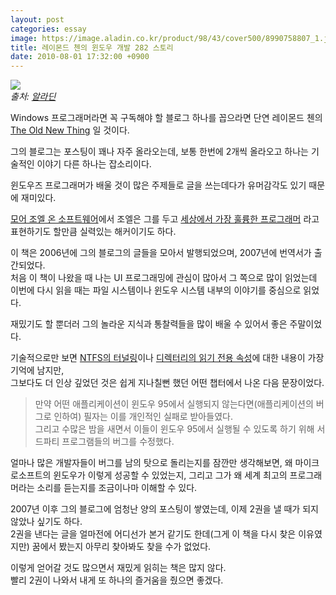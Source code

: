 ```yaml
---
layout: post
categories: essay
image: https://image.aladin.co.kr/product/98/43/cover500/8990758807_1.jpg
title: 레이몬드 첸의 윈도우 개발 282 스토리
date: 2010-08-01 17:32:00 +0900
---
```


![](https://image.aladin.co.kr/product/98/43/cover500/8990758807_1.jpg)  
*출처: [알라딘](https://www.aladin.co.kr/shop/wproduct.aspx?ISBN=8990758807&ttbkey=ttbcrazytazo1459001&COPYPaper=1)*

Windows 프로그래머라면 꼭 구독해야 할 블로그 하나를 꼽으라면 단연 레이몬드 첸의 [The Old New Thing](https://devblogs.microsoft.com/oldnewthing/) 일 것이다.

그의 블로그는 포스팅이 꽤나 자주 올라오는데, 보통 한번에 2개씩 올라오고 하나는 기술적인 이야기 다른 하나는 잡소리이다.

윈도우즈 프로그래머가 배울 것이 많은 주제들로 글을 쓰는데다가 유머감각도 있기 때문에 재미있다.

[모어 조엘 온 소프트웨어](/essay/2010/01/07/more-joel-on-software.html)에서 조엘은 그를 두고 [세상에서 가장 훌륭한 프로그래머](https://www.joelonsoftware.com/2005/05/11/making-wrong-code-look-wrong/) 라고 표현하기도 할만큼 실력있는 해커이기도 하다.

이 책은 2006년에 그의 블로그의 글들을 모아서 발행되었으며, 2007년에 번역서가 출간되었다.  
처음 이 책이 나왔을 때 나는 UI 프로그래밍에 관심이 많아서 그 쪽으로 많이 읽었는데 이번에 다시 읽을 때는 파일 시스템이나 윈도우 시스템 내부의 이야기를 중심으로 읽었다.

재밌기도 할 뿐더러 그의 놀라운 지식과 통찰력들을 많이 배울 수 있어서 좋은 주말이었다.

기술적으로만 보면 [NTFS의 터널링](https://devblogs.microsoft.com/oldnewthing/20050715-14/?p=34923)이나 [디렉터리의 읽기 전용 속성](https://devblogs.microsoft.com/oldnewthing/20030930-00/?p=42353)에 대한 내용이 가장 기억에 남지만,  
그보다도 더 인상 깊었던 것은 쉽게 지나칠뻔 했던 어떤 챕터에서 나온 다음 문장이었다.

> 만약 어떤 애플리케이션이 윈도우 95에서 실행되지 않는다면(애플리케이션의 버그로 인하여) 필자는 이를 개인적인 실패로 받아들였다.   
> 그리고 수많은 밤을 새면서 이들이 윈도우 95에서 실행될 수 있도록 하기 위해 서드파티 프로그램들의 버그를 수정했다.

얼마나 많은 개발자들이 버그를 남의 탓으로 돌리는지를 잠깐만 생각해보면, 왜 마이크로소프트의 윈도우가 이렇게 성공할 수 있었는지, 그리고 그가 왜 세계 최고의 프로그래머라는 소리를 듣는지를 조금이나마 이해할 수 있다.

2007년 이후 그의 블로그에 엄청난 양의 포스팅이 쌓였는데, 이제 2권을 낼 때가 되지 않았나 싶기도 하다.  
2권을 낸다는 글을 얼마전에 어디선가 본거 같기도 한데(그게 이 책을 다시 찾은 이유였지만) 꿈에서 봤는지 아무리 찾아봐도 찾을 수가 없었다.

이렇게 얻어갈 것도 많으면서 재밌게 읽히는 책은 많지 않다.  
빨리 2권이 나와서 내게 또 하나의 즐거움을 줬으면 좋겠다.
